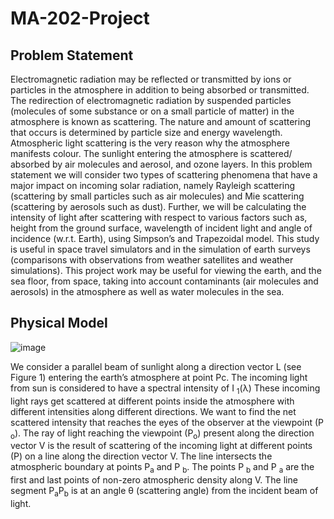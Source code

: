 # MA-202-Project

## Problem Statement

Electromagnetic radiation may be reflected or transmitted by ions or particles in the atmosphere in addition to being absorbed or transmitted. The redirection of electromagnetic radiation by suspended particles (molecules of some substance or on a small particle of matter) in the atmosphere is known as scattering. The nature and amount of scattering that occurs is determined by particle size and energy wavelength. Atmospheric light scattering is the very reason why the atmosphere manifests colour. The sunlight entering the atmosphere is scattered/ absorbed by air molecules and aerosol, and ozone layers. In this problem statement we will consider two types of scattering phenomena that have a major impact on incoming solar radiation, namely Rayleigh scattering (scattering by small particles such as air molecules) and Mie scattering (scattering by aerosols such as dust). Further, we will be calculating the intensity of light after scattering with respect to various factors such as, height from the ground surface, wavelength of incident light and angle of incidence (w.r.t. Earth), using Simpson’s and Trapezoidal model. This study is useful in space travel simulators and in the simulation of earth surveys (comparisons with observations from weather satellites and weather simulations). This project work may be useful for viewing the earth, and the sea floor, from space, taking into account contaminants (air molecules and aerosols) in the atmosphere as well as water molecules in the sea.

## Physical Model

![image](https://user-images.githubusercontent.com/59308544/207958153-fb2e2cde-a5a5-4534-aaf4-ad6c705c71d6.png)

We consider a parallel beam of sunlight along a direction vector L (see Figure 1) entering the earth’s atmosphere at point Pc. The incoming light from sun is considered to have a spectral intensity of I <sub>1</sub>(λ) These incoming light rays get scattered at different points inside the atmosphere with different intensities along different directions. We want to find the net scattered intensity that reaches the eyes of the observer at the viewpoint (P <sub>o</sub>). The ray of light reaching the viewpoint (P<sub>o</sub>) present along the direction vector V is the result of scattering of the incoming light at different points (P) on a line along the direction vector V. The line intersects the atmospheric boundary at points P<sub>a</sub> and P <sub>b</sub>. The points P <sub>b</sub> and P <sub>a</sub> are the first and last points of non-zero atmospheric density along V. The line segment P<sub>a</sub>P<sub>b</sub> is at an angle θ (scattering angle) from the incident beam of light.
